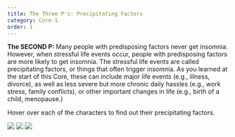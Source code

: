 ```yaml
---
title: The Three P's: Precipitating Factors
category: Core-1
order: 1
---
```


**The SECOND P:** Many people with predisposing factors never get insomnia. However, when stressful life events occur, people with predisposing factors are more likely to get insomnia. The stressful life events are called precipitating factors, or things that often trigger insomnia. As you learned at the start of this Core, these can include major life events (e.g., illness, divorce), as well as less severe but more chronic daily hassles (e.g., work stress, family conflicts), or other important changes in life (e.g., birth of a child, menopause.)

Hover over each of the characters to find out their precipitating factors.

![](//dev.shuti.org/images/shuti/core_2_page_4b_bobbie.png)
![](//dev.shuti.org/images/shuti/core_4_page_4b_jasmine.png)
![](//dev.shuti.org/images/shuti/core_4_page_4b_mark.png)
